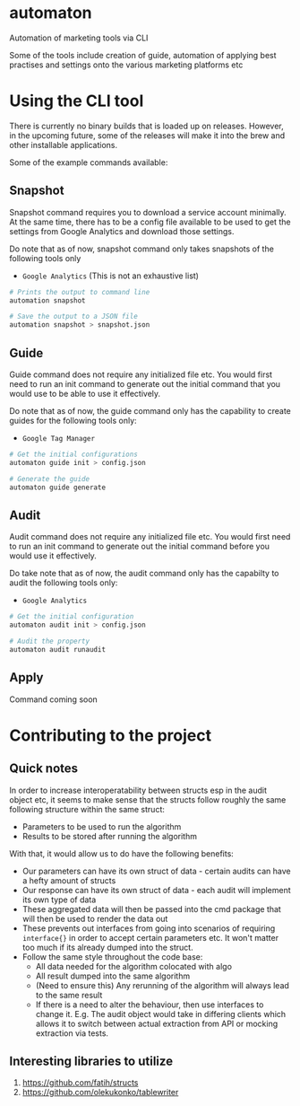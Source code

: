 # automaton
Automation of marketing tools via CLI

Some of the tools include creation of guide, automation of applying best practises and settings onto the various marketing platforms etc

# Using the CLI tool

There is currently no binary builds that is loaded up on releases. However, in the upcoming future, some of the releases will make it into the brew and other installable applications.

Some of the example commands available:

## Snapshot

Snapshot command requires you to download a service account minimally. At the same time, there has to be a config file available to be used to get the settings from Google Analytics and download those settings.

Do note that as of now, snapshot command only takes snapshots of the following tools only
- `Google Analytics` (This is not an exhaustive list)

```bash
# Prints the output to command line
automation snapshot

# Save the output to a JSON file
automation snapshot > snapshot.json
```

## Guide

Guide command does not require any initialized file etc. You would first need to run an init command to generate out the initial command that you would use to be able to use it effectively.

Do note that as of now, the guide command only has the capability to create guides for the following tools only:
- `Google Tag Manager`

```bash
# Get the initial configurations
automaton guide init > config.json

# Generate the guide
automaton guide generate
```

## Audit

Audit command does not require any initialized file etc. You would first need to run an init command to generate out the initial command before you would use it effectively.

Do take note that as of now, the audit command only has the capabilty to audit the following tools only:
- `Google Analytics`

```bash
# Get the initial configuration
automaton audit init > config.json

# Audit the property
automaton audit runaudit
```

## Apply

Command coming soon

# Contributing to the project

## Quick notes

In order to increase interoperatability between structs esp in the audit object etc, it seems to make sense that the structs follow roughly the same following structure within the same struct:
- Parameters to be used to run the algorithm
- Results to be stored after running the algorithm

With that, it would allow us to do have the following benefits:
- Our parameters can have its own struct of data - certain audits can have a hefty amount of structs
- Our response can have its own struct of data - each audit will implement its own type of data
- These aggregated data will then be passed into the cmd package that will then be used to render the data out
- These prevents out interfaces from going into scenarios of requiring `interface{}` in order to accept certain parameters etc. It won't matter too much if its already dumped into the struct.
- Follow the same style throughout the code base:
  - All data needed for the algorithm colocated with algo
  - All result dumped into the same algorithm
  - (Need to ensure this) Any rerunning of the algorithm will always lead to the same result
  - If there is a need to alter the behaviour, then use interfaces to change it. E.g. The audit object would take in differing clients which allows it to switch between actual extraction from API or mocking extraction via tests.

## Interesting libraries to utilize

1. https://github.com/fatih/structs
2. https://github.com/olekukonko/tablewriter